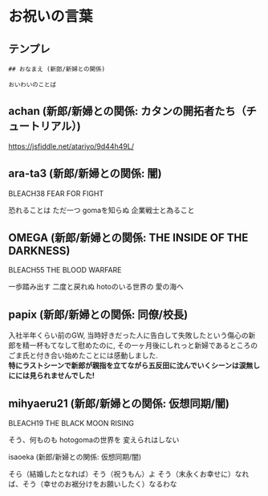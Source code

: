 # お祝いの言葉

## テンプレ

```
## おなまえ (新郎/新婦との関係)

おいわいのことば
```
## achan (新郎/新婦との関係: カタンの開拓者たち（チュートリアル）)

https://jsfiddle.net/atariyo/9d44h49L/

## ara-ta3 (新郎/新婦との関係: 闇)

BLEACH38 FEAR FOR FIGHT

恐れることは ただ一つ gomaを知らぬ 企業戦士と為ること

## OMEGA (新郎/新婦との関係: THE INSIDE OF THE DARKNESS)

BLEACH55 THE BLOOD WARFARE

一歩踏み出す 二度と戻れぬ hotoのいる世界の 愛の海へ

## papix (新郎/新婦との関係: 同僚/校長)

入社半年くらい前のGW, 当時好きだった人に告白して失敗したという傷心の新郎を精一杯もてなして慰めたのに, その一ヶ月後にしれっと新婦であるところのごま氏と付き合い始めたことには感動しました.  
**特にラストシーンで新郎が親指を立てながら五反田に沈んでいくシーンは涙無しにには見られませんでした!**

## mihyaeru21 (新郎/新婦との関係: 仮想同期/闇)

BLEACH19 THE BLACK MOON RISING

そう、何ものも hotogomaの世界を 変えられはしない

isaoeka (新郎/新婦との関係: 仮想同期/闇)

そら（結婚したとなれば）そう（祝うもん）よ
そう（末永くお幸せに）なれば、そう（幸せのお裾分けをお願いしたく）なるわな 
